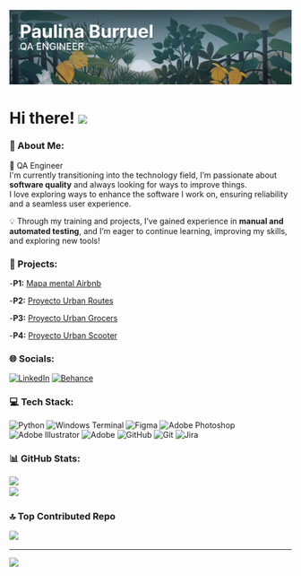 <!--![Image](https://github.com/user-attachments/assets/e0c0bd4c-61f6-4fe2-b820-1dff22c71f39)-->
![Image](https://github.com/paulinaburruel/paulinaburruel/blob/16b07ced9a5a167455d0940f60b07a29f01984dd/img_banner.png)
<h1 align="left">Hi there! <img src="https://raw.githubusercontent.com/MartinHeinz/MartinHeinz/master/wave.gif" width="30px"></h1>

<!--
**paulinaburruel/paulinaburruel** is a ✨ _special_ ✨ repository because its `README.md` (this file) appears on your GitHub profile.

<!--# Hi there! <img src="https://raw.githubusercontent.com/MartinHeinz/MartinHeinz/master/wave.gif" width="30px"> -->
<!--
Here are some ideas to get you started:

- 🔭 I’m currently working on ...
- 🌱 I’m currently learning ...
- 👯 I’m looking to collaborate on ...
- 🤔 I’m looking for help with ...
- 💬 Ask me about ...
- 📫 How to reach me: ...
- 😄 Pronouns: ...
- ⚡ Fun fact: ...
-->

### 💫  About Me:
🚀 QA Engineer  
I'm currently transitioning into the technology field, I’m passionate about **software quality** and always looking for ways to improve things.  
I love exploring ways to enhance the software I work on, ensuring reliability and a seamless user experience.  

💡 Through my training and projects, I’ve gained experience in **manual and automated testing**, and I’m eager to continue learning, improving my skills, and exploring new tools!

### 📝 Projects:

-**P1:** [Mapa mental Airbnb](https://github.com/paulinaburruel/paulinaburruel-qa-mapa-mental-airbnb.git) 

-**P2:** [Proyecto Urban Routes](https://github.com/paulinaburruel/qa-project-Urban-Routes-es.git)

-**P3:** [Proyecto Urban Grocers](https://github.com/paulinaburruel/qa-project-Urban-Grocers-app-es.git)

-**P4:** [Proyecto Urban Scooter](https://github.com/paulinaburruel/proyecto_urban_scooter.git)

<!-- -**P1:** [Nombre](link) -->


### 🌐 Socials:
[![LinkedIn](https://img.shields.io/badge/LinkedIn-%230077B5.svg?logo=linkedin&logoColor=white)](https://linkedin.com/in/paulinaburruel) 
[![Behance](https://img.shields.io/badge/Behance-1769ff?logo=behance&logoColor=white)](https://behance.net/paulinaburruel) 

### 💻 Tech Stack:
![Python](https://img.shields.io/badge/python-3670A0?style=for-the-badge&logo=python&logoColor=ffdd54) ![Windows Terminal](https://img.shields.io/badge/Windows%20Terminal-%234D4D4D.svg?style=for-the-badge&logo=windows-terminal&logoColor=white) ![Figma](https://img.shields.io/badge/figma-%23F24E1E.svg?style=for-the-badge&logo=figma&logoColor=white) ![Adobe Photoshop](https://img.shields.io/badge/adobe%20photoshop-%2331A8FF.svg?style=for-the-badge&logo=adobe%20photoshop&logoColor=white) ![Adobe Illustrator](https://img.shields.io/badge/adobe%20illustrator-%23FF9A00.svg?style=for-the-badge&logo=adobe%20illustrator&logoColor=white) ![Adobe](https://img.shields.io/badge/adobe-%23FF0000.svg?style=for-the-badge&logo=adobe&logoColor=white) ![GitHub](https://img.shields.io/badge/github-%23121011.svg?style=for-the-badge&logo=github&logoColor=white) ![Git](https://img.shields.io/badge/git-%23F05033.svg?style=for-the-badge&logo=git&logoColor=white) ![Jira](https://img.shields.io/badge/jira-%230A0FFF.svg?style=for-the-badge&logo=jira&logoColor=white)

### 📊 GitHub Stats:
<!-- 
![](https://github-readme-stats.vercel.app/api?username=paulinaburruel&theme=default&hide_border=false&include_all_commits=false&count_private=false)<br/>
-->
![](https://github-readme-streak-stats.herokuapp.com/?user=paulinaburruel&theme=default&hide_border=false)<br/>
![](https://github-readme-stats.vercel.app/api/top-langs/?username=paulinaburruel&theme=default&hide_border=false&include_all_commits=false&count_private=false&layout=compact)

### 🔝 Top Contributed Repo
![](https://github-contributor-stats.vercel.app/api?username=paulinaburruel&limit=5&theme=default&combine_all_yearly_contributions=true)

---
[![](https://visitcount.itsvg.in/api?id=paulinaburruel&icon=0&color=1)](https://visitcount.itsvg.in)

<!-- Proudly created with GPRM ( https://gprm.itsvg.in ) -->


<!--
#### Where to find me
- [LinkedIn](https://www.linkedin.com/in/paulinaburruel/)
- [Behance](https://www.behance.net/paulinaburruel) 
-->
